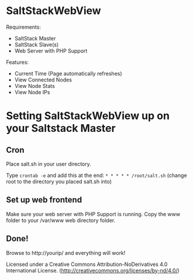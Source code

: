 SaltStackWebView
=======

Requirements:

  * SaltStack Master
  * SaltStack Slave(s)
  * Web Server with PHP Support

Features:

  * Current Time (Page automatically refreshes)
  * View Connected Nodes
  * View Node Stats
  * View Node IPs

Setting SaltStackWebView up on your Saltstack Master
=======

 **Cron**
 -----------
 Place salt.sh in your user directory.

 Type `crontab -e` and add this at the end:
 `* * * * * /root/salt.sh` (change root to the directory you placed salt.sh into)


 **Set up web frontend**
 -----------
 Make sure your web server with PHP Support is running.
 Copy the www folder to your /var/www web directory folder.

 **Done!**
 -----------
 Browse to http://yourip/ and everything will work!

Licensed under a Creative Commons Attribution-NoDerivatives 4.0 International License. (http://creativecommons.org/licenses/by-nd/4.0/)
